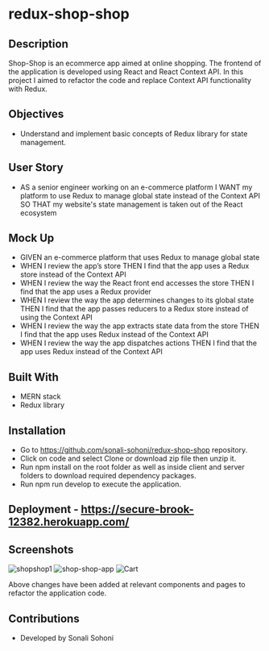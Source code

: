 # redux-shop-shop

## Description
Shop-Shop is an ecommerce app aimed at online shopping. The frontend of the application is developed using React and React Context API.  In this project I aimed to refactor the code and replace Context API functionality with Redux.

## Objectives
* Understand and implement basic concepts of Redux  library for state management.

## User Story
* AS a senior engineer working on an e-commerce platform
I WANT my platform to use Redux to manage global state instead of the Context API
SO THAT my website's state management is taken out of the React ecosystem

## Mock Up
* GIVEN an e-commerce platform that uses Redux to manage global state
* WHEN I review the app’s store
THEN I find that the app uses a Redux store instead of the Context API
* WHEN I review the way the React front end accesses the store
THEN I find that the app uses a Redux provider
* WHEN I review the way the app determines changes to its global state
THEN I find that the app passes reducers to a Redux store instead of using the Context API
* WHEN I review the way the app extracts state data from the store
THEN I find that the app uses Redux instead of the Context API
* WHEN I review the way the app dispatches actions
THEN I find that the app uses Redux instead of the Context API

## Built With
* MERN stack
* Redux library



## Installation
* Go to https://github.com/sonali-sohoni/redux-shop-shop repository.
* Click on code and select Clone or download zip file then unzip it.
* Run npm install on the root folder as well as inside client and server folders to download required dependency packages.
* Run npm run develop to execute the application.

## Deployment - https://secure-brook-12382.herokuapp.com/

## Screenshots
![shopshop1](https://user-images.githubusercontent.com/88642738/151718990-000cb733-5b3b-4de5-b3aa-dc301370cdc6.png)
![shop-shop-app](https://user-images.githubusercontent.com/88642738/151718991-fafde8ae-c77c-4b81-9fc4-e48ab7a6e703.png)
![Cart](https://user-images.githubusercontent.com/88642738/151718994-43fe230a-1e49-4893-b916-199cd908cf15.png)

Above changes have been added at relevant components and pages to refactor the application code.


   
## Contributions
* Developed by Sonali Sohoni


    
  



